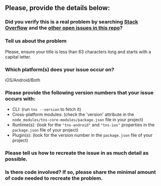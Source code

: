 ## Please, provide the details below:

### Did you verify this is a real problem by searching [Stack Overflow](http://stackoverflow.com/questions/tagged/nativescript) and the [other open issues in this repo](https://github.com/telerik/nativescript-ui-samples/issues)?

### Tell us about the problem
Please, ensure your title is less than 63 characters long and starts with a capital
letter.

### Which platform(s) does your issue occur on?
iOS/Android/Both

### Please provide the following version numbers that your issue occurs with:
- CLI: (run `tns --version` to fetch it)
- Cross-platform modules: (check the 'version' attribute in the
`node_modules/tns-core-modules/package.json` file in your project)
- Runtime(s): (look for the `"tns-android"` and `"tns-ios"` properties in the
`package.json` file of your project)
- Plugin(s): (look for the version number in the `package.json` file of your
project)

### Please tell us how to recreate the issue in as much detail as possible.

### Is there code involved? If so, please share the minimal amount of code needed to recreate the problem.
